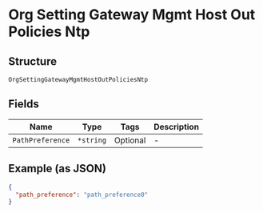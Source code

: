 
# Org Setting Gateway Mgmt Host Out Policies Ntp

## Structure

`OrgSettingGatewayMgmtHostOutPoliciesNtp`

## Fields

| Name | Type | Tags | Description |
|  --- | --- | --- | --- |
| `PathPreference` | `*string` | Optional | - |

## Example (as JSON)

```json
{
  "path_preference": "path_preference0"
}
```

